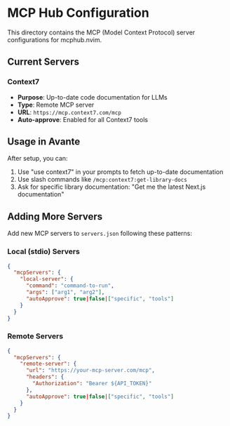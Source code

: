 # MCP Hub Configuration

This directory contains the MCP (Model Context Protocol) server configurations for mcphub.nvim.

## Current Servers

### Context7
- **Purpose**: Up-to-date code documentation for LLMs
- **Type**: Remote MCP server
- **URL**: `https://mcp.context7.com/mcp`
- **Auto-approve**: Enabled for all Context7 tools

## Usage in Avante

After setup, you can:
1. Use "use context7" in your prompts to fetch up-to-date documentation
2. Use slash commands like `/mcp:context7:get-library-docs`
3. Ask for specific library documentation: "Get me the latest Next.js documentation"

## Adding More Servers

Add new MCP servers to `servers.json` following these patterns:

### Local (stdio) Servers
```json
{
  "mcpServers": {
    "local-server": {
      "command": "command-to-run",
      "args": ["arg1", "arg2"],
      "autoApprove": true|false|["specific", "tools"]
    }
  }
}
```

### Remote Servers
```json
{
  "mcpServers": {
    "remote-server": {
      "url": "https://your-mcp-server.com/mcp",
      "headers": {
        "Authorization": "Bearer ${API_TOKEN}"
      },
      "autoApprove": true|false|["specific", "tools"]
    }
  }
}
```